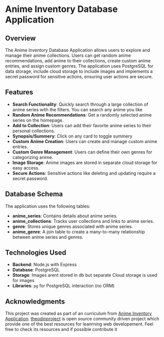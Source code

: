 # Anime Inventory Database Application

## Overview

The Anime Inventory Database Application allows users to explore and manage their anime collections. Users can get random anime recommendations, add anime to their collections, create custom anime entries, and assign custom genres. The application uses PostgreSQL for data storage, include cloud storage to include images and implements a secret password for sensitive actions, ensuring user actions are secure.

## Features

- **Search Functionality**: Quickly search through a large collection of anime series with the filters. You can search any anime you like
- **Random Anime Recommendations**: Get a randomly selected anime series on the homepage.
- **Add to Collection**: Users can add their favorite anime series to their personal collections.
- **Synopsis/Summery**: Click on any card to toggle summery
- **Custom Anime Creation**: Users can create and manage custom anime entries.
- **Custom Genre Management**: Users can define their own genres for categorizing anime.
- **Image Storage**: Anime images are stored in separate cloud storage for easy access.
- **Secure Actions**: Sensitive actions like deleting and updating require a secret password.

## Database Schema

The application uses the following tables:

- **anime_series**: Contains details about anime series.
- **anime_collections**: Tracks user collections and links to anime series.
- **genre**: Stores unique genres associated with anime series.
- **anime_genre**: A join table to create a many-to-many relationship between anime series and genres.

## Technologies Used

- **Backend**: Node.js with Express
- **Database**: PostgreSQL
- **Storage**: Images arent stored in db but separate Cloud storage is used for images
- **Libraries**: `pg` for PostgreSQL interaction (no ORM)

## Acknowledgments

This project was created as part of an curriculum from [Anime Inventory Application](https://www.theodinproject.com/lessons/node-path-nodejs-inventory-application).
[theodinproject](https://www.theodinproject.com) is open source community driven project which provide one of the best resources for leanrning web developement.
Feel free to check its resources and if possible contribute it
